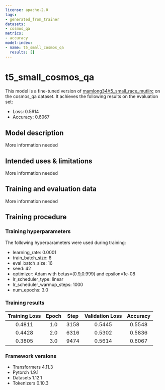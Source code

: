 ```yaml
---
license: apache-2.0
tags:
- generated_from_trainer
datasets:
- cosmos_qa
metrics:
- accuracy
model-index:
- name: t5_small_cosmos_qa
  results: []
---
```


<!-- This model card has been generated automatically according to the information the Trainer had access to. You
should probably proofread and complete it, then remove this comment. -->

# t5_small_cosmos_qa

This model is a fine-tuned version of [mamlong34/t5_small_race_mutlirc](https://huggingface.co/mamlong34/t5_small_race_mutlirc) on the cosmos_qa dataset.
It achieves the following results on the evaluation set:
- Loss: 0.5614
- Accuracy: 0.6067

## Model description

More information needed

## Intended uses & limitations

More information needed

## Training and evaluation data

More information needed

## Training procedure

### Training hyperparameters

The following hyperparameters were used during training:
- learning_rate: 0.0001
- train_batch_size: 8
- eval_batch_size: 16
- seed: 42
- optimizer: Adam with betas=(0.9,0.999) and epsilon=1e-08
- lr_scheduler_type: linear
- lr_scheduler_warmup_steps: 1000
- num_epochs: 3.0

### Training results

| Training Loss | Epoch | Step | Validation Loss | Accuracy |
|:-------------:|:-----:|:----:|:---------------:|:--------:|
| 0.4811        | 1.0   | 3158 | 0.5445          | 0.5548   |
| 0.4428        | 2.0   | 6316 | 0.5302          | 0.5836   |
| 0.3805        | 3.0   | 9474 | 0.5614          | 0.6067   |


### Framework versions

- Transformers 4.11.3
- Pytorch 1.9.1
- Datasets 1.12.1
- Tokenizers 0.10.3
